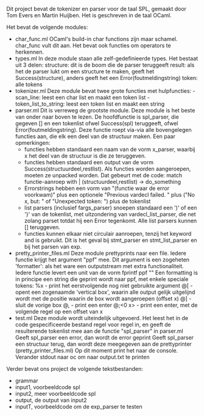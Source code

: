 Dit project bevat de tokenizer en parser voor de taal SPL, gemaakt door Tom Evers en Martin Huijben.
Het is geschreven in de taal OCaml.

Het bevat de volgende modules:
 - char_func.ml
 	OCaml's build-in char functions zijn maar schamel. char_func vult dit aan. 
 	Het bevat ook functies om operators te herkennen.
 - types.ml
 	In deze module staan alle zelf-gedefinieerde types. Het bestaat uit 3 delen:
 	structure: dit is de boom die de parser teruggeeft
 	result: als het de parser lukt om een structure te maken, geeft het Success(structure), anders geeft het een Error(foutmeldingstring)
	token: alle tokens
 - tokenizer.ml
	Deze module bevat twee grote functies met hulpfuncties:
	-scan_line: leest een char list en maakt een token list
	-token_list_to_string: leest een token list en maakt een string
 - parser.ml
	Dit is verreweg de grootste module. Deze module is het beste van onder naar boven te lezen. De hoofdfunctie is spl_parser, die gegeven [] en een tokenlist ofwel Success(spl) teruggeeft, ofwel Error(foutmeldingstring). Deze functie roept via-via alle bovengelegen functies aan, die elk een deel van de structuur maken.
	Een paar opmerkingen:
	 - functies hebben standaard een naam van de vorm x_parser, waarbij x het deel van de structuur is die ze teruggeven.
	 - functies hebben standaard een output van de vorm Success(structuurdeel,restlist). Als functies worden aangeroepen, moeten ze unpacked worden. Dat gebeurt met de code:
		match functie-aanroep with
		| (structuurdeel,restlist) -> do_something
	 - Errorstrings hebben een vorm van "(functie waar de error voorkwam)" plus een optionele "Previous vardecl failed. " plus ("No x, but: " of "Unexpected token: ") plus de tokenlist
	 - list parsers (inclusief fargs_parser) snoepen standaard een ')' of een '}' van de tokenlist, met uitzondering van vardecl_list_parser, die net zolang parset totdat hij een Error tegenkomt. Alle list parsers kunnen [] teruggeven.
	 - functies kunnen elkaar niet circulair aanroepen, tenzij het keyword and is gebruikt. Dit is het geval bij stmt_parser en stmt_list_parser en bij het parsen van exp.	
 - pretty_printer_files.ml
	Deze module prettyprints naar een file.
	Iedere functie krijgt het argument "ppf"  mee. Dit argument is een zogeheten 'formatter': als het ware een outputstream met extra functionaliteit.
	Iedere functie levert een unit van de vorm 
		fprintf ppf "<formatting>" <arguments>
	Een formatting is in principe een string die geprint wordt naar ppf, met enkele speciale tokens:
		%x			-	print het eerstvolgende nog niet gebruikte argument
		@[<v x>		-	opent een zogenaamde 'vertical box', waarin alle output gelijk uitgelijnd wordt met de positie waarin de box wordt aangeroepen (offset x)
		@]			-	sluit de vorige box
		@,			-	print een enter
		@;<0 x>		-	print een enter, met de volgende regel op een offset van x
 - test.ml
	Deze module wordt uiteindelijk uitgevoerd.
	Het leest het in de code gespecificeerde bestand regel voor regel in, en geeft de resulterende tokenlist mee aan de functie "spl_parser" in parser.ml
	Geeft spl_parser een error, dan wordt de error geprint
	Geeft spl_parser een structuur terug, dan wordt deze meegegeven aan de prettyprinter (pretty_printer_files.ml)
	Op dit moment print het naar de console. Verander stdout naar oc om naar output.txt te printen
	
Verder bevat ons project de volgende tekstbestanden:
 - grammar
 - input1, voorbeeldcode spl
 - input2, meer voorbeeldcode spl
 - output, de output van input2
 - inputT, voorbeeldcode om de exp_parser te testen